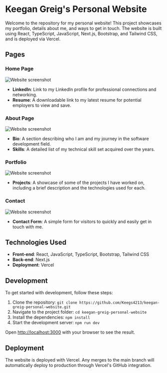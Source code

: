 # Keegan Greig's Personal Website



Welcome to the repository for my personal website! This project showcases my portfolio, details about me, and ways to get in touch. The website is built using React, TypeScript, JavaScript, Next.js, Bootstrap, and Tailwind CSS, and is deployed via Vercel.

## Pages

### Home Page
![Website screenshot](/homepage.png)
- **LinkedIn**: Link to my LinkedIn profile for professional connections and networking.
- **Resume**: A downloadable link to my latest resume for potential employers to view and save.

### About Page
![Website screenshot](/Aboutpage.png)
- **Bio**: A section describing who I am and my journey in the software development field.
- **Skills**: A detailed list of my technical skill set acquired over the years.

### Portfolio
![Website screenshot](/portfolio.png)
- **Projects**: A showcase of some of the projects I have worked on, including a brief description and the technologies used for each.

### Contact
![Website screenshot](/contact.png)
- **Contact Form**: A simple form for visitors to quickly and easily get in touch with me.

## Technologies Used

- **Front-end**: React, JavaScript, TypeScript, Bootstrap, Tailwind CSS
- **Back-end**: Next.js
- **Deployment**: Vercel

## Development

To get started with development, follow these steps:

1. Clone the repository: `git clone https://github.com/Keegs4213/keegan-greig-personal-website.git`
2. Navigate to the project folder: `cd keegan-greig-personal-website`
3. Install the dependencies: `npm install`
4. Start the development server: `npm run dev`

Open [http://localhost:3000](http://localhost:3000) with your browser to see the result.

## Deployment

The website is deployed with Vercel. Any merges to the main branch will automatically deploy to production through Vercel's GitHub integration.








